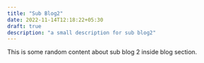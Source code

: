 ```yaml
---
title: "Sub Blog2"
date: 2022-11-14T12:18:22+05:30
draft: true
description: "a small description for sub blog2"
---
```


This is some random content about sub blog 2 inside blog section.